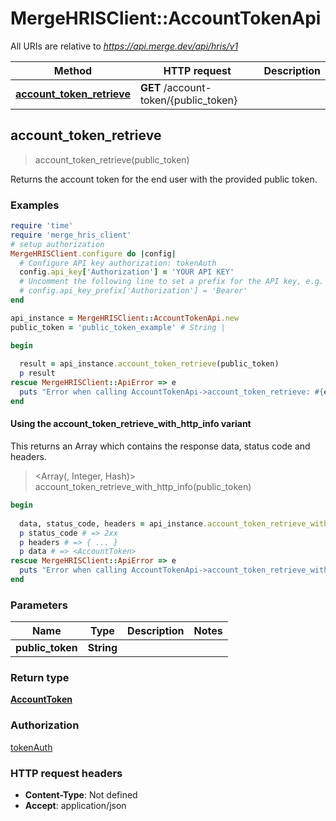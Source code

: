 # MergeHRISClient::AccountTokenApi

All URIs are relative to *https://api.merge.dev/api/hris/v1*

| Method | HTTP request | Description |
| ------ | ------------ | ----------- |
| [**account_token_retrieve**](AccountTokenApi.md#account_token_retrieve) | **GET** /account-token/{public_token} |  |


## account_token_retrieve

> <AccountToken> account_token_retrieve(public_token)



Returns the account token for the end user with the provided public token.

### Examples

```ruby
require 'time'
require 'merge_hris_client'
# setup authorization
MergeHRISClient.configure do |config|
  # Configure API key authorization: tokenAuth
  config.api_key['Authorization'] = 'YOUR API KEY'
  # Uncomment the following line to set a prefix for the API key, e.g. 'Bearer' (defaults to nil)
  # config.api_key_prefix['Authorization'] = 'Bearer'
end

api_instance = MergeHRISClient::AccountTokenApi.new
public_token = 'public_token_example' # String | 

begin
  
  result = api_instance.account_token_retrieve(public_token)
  p result
rescue MergeHRISClient::ApiError => e
  puts "Error when calling AccountTokenApi->account_token_retrieve: #{e}"
end
```

#### Using the account_token_retrieve_with_http_info variant

This returns an Array which contains the response data, status code and headers.

> <Array(<AccountToken>, Integer, Hash)> account_token_retrieve_with_http_info(public_token)

```ruby
begin
  
  data, status_code, headers = api_instance.account_token_retrieve_with_http_info(public_token)
  p status_code # => 2xx
  p headers # => { ... }
  p data # => <AccountToken>
rescue MergeHRISClient::ApiError => e
  puts "Error when calling AccountTokenApi->account_token_retrieve_with_http_info: #{e}"
end
```

### Parameters

| Name | Type | Description | Notes |
| ---- | ---- | ----------- | ----- |
| **public_token** | **String** |  |  |

### Return type

[**AccountToken**](AccountToken.md)

### Authorization

[tokenAuth](../README.md#tokenAuth)

### HTTP request headers

- **Content-Type**: Not defined
- **Accept**: application/json

